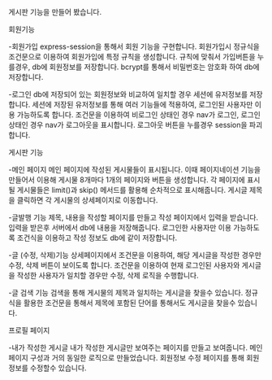 게시판 기능을 만들어 봤습니다.

회원기능

-회원가입
express-session을 통해서 회원 기능을 구현합니다.
회원가입시 정규식을 조건문으로 이용하여 회원가입에 특정 규칙을 생성합니다.
규칙에 맞춰서 가입버튼을 누를경우, db에 회원정보를 저장합니다.
bcrypt를 통해서 비밀번호는 암호화 하여 db에 저장합니다.

-로그인
db에 저장되어 있는 회원정보와 비교하여 일치할 경우 세션에 유저정보를 저장합니다.
세션에 저장된 유저정보를 통해 여러 기능들에 적용하여, 로그인된 사용자만 이용 가능하도록 합니다.
조건문을 이용하여 비로그인 상태인 경우 nav가 로그인, 로그인 상태인 경우 nav가 로그아웃을 표시합니다.
로그아웃 버튼을 누를경우 session을 파괴합니다.

게시판 기능

-메인 페이지
메인 페이지에 작성된 게시물들이 표시됩니다.
이때 페이지네이션 기능을 만들어서 이용해 게시물 8개마다 1개의 페이지와 버튼을 생성합니다.
각 페이지에 표시될 게시물들은 limit()과 skip() 메서드를 활용해 순차적으로 표시해줍니다.
게시글 제목을 클릭하면 각 게시물의 상세페이지로 이동합니다.

-글발행 기능
제목, 내용을 작성할 페이지를 만들고 작성 페이지에서 입력을 받습니다.
입력을 받은후 서버에서 db에 내용을 저장해줍니다.
로그인한 사용자만 이용 가능하도록 조건식을 이용하고 작성 정보도 db에 같이 저장합니다.

-글 (수정, 삭제)기능
상세페이지에서 조건문을 이용하여, 해당 게시글을 작성한 경우만 수정, 삭제 버튼이 보이도록 합니다.
조건문을 이용하여 현재 로그인된 사용자와 게시글을 작성한 사용자가 일치할 경우만 수정, 삭제 로직을 수행합니다.

-글 검색 기능
검색을 통해 게시물의 제목과 일치하는 게시글을 찾을수 있습니다.
정규식을 활용한 조건문을 통해서 제목에 포함된 단어를 통해서도 게시글을 찾을수 있습니다.

프로필 페이지

-내가 작성한 게시글
내가 작성한 게시글만 보여주는 페이지를 만들고 보여줍니다. 메인 페이지 구성과 거의 동일한 로직으로 만들었습니다.
회원정보 수정 페이지를 통해 회원정보를 수정할수 있습니다.


